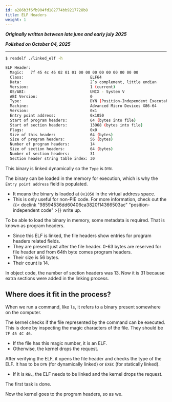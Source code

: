 ```yaml
---
id: a286b3f6fb904fd182774bb9217728b8
title: ELF Headers
weight: 1
---
```


***Originally written between late june and early july 2025***

***Polished on October 04, 2025***

---

```bash
$ readelf ./linked_elf -h

ELF Header:
  Magic:   7f 45 4c 46 02 01 01 00 00 00 00 00 00 00 00 00 
  Class:                             ELF64
  Data:                              2`s complement, little endian
  Version:                           1 (current)
  OS/ABI:                            UNIX - System V
  ABI Version:                       0
  Type:                              DYN (Position-Independent Executable file)
  Machine:                           Advanced Micro Devices X86-64
  Version:                           0x1
  Entry point address:               0x1050
  Start of program headers:          64 (bytes into file)
  Start of section headers:          13968 (bytes into file)
  Flags:                             0x0
  Size of this header:               64 (bytes)
  Size of program headers:           56 (bytes)
  Number of program headers:         14
  Size of section headers:           64 (bytes)
  Number of section headers:         31
  Section header string table index: 30
```

This binary is linked dynamically so the `Type` is `DYN`.

The binary can be loaded in the memory for execution, which is why the `Entry point address` field is populated.
  - It means the binary is loaded at `0x1050` in the virtual address space.
  - This is only useful for non-PIE code. For more information, check out the {{< doclink "98594536dd60406ca3820f14366503ac" "position-independent code" >}} write up.

To be able to load the binary in memory, some metadata is required. That is known as program headers.
  - Since this ELF is linked, the file headers show entries for program headers related fields.
  - They are present just after the file header. 0-63 bytes are reserved for file header and from 64th byte comes program headers.
  - Their size is 56 bytes.
  - Their count is 14.

In object code, the number of section headers was 13. Now it is 31 because extra sections were added in the linking process.

## Where does it fit in the process?

When we run a command, like `ls`, it refers to a binary present somewhere on the computer.

The kernel checks if the file represented by the command can be executed. This is done by inspecting the magic characters of the file. They should be `7F 45 4C 46`.
  - If the file has this magic number, it is an ELF.
  - Otherwise, the kernel drops the request.

After verifying the ELF, it opens the file header and checks the type of the ELF. It has to be `DYN` (for dynamically linked) or `EXEC` (for statically linked).
  - If it is `REL`, the ELF needs to be linked and the kernel drops the request.

The first task is done.

Now the kernel goes to the program headers, so as we.